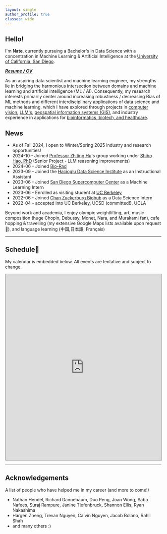 ```yaml
---
layout: single
author_profile: true
classes: wide
---
```


## Hello!

I'm **Nate**, currently pursuing a Bachelor's in Data Science with a concentration in Machine Learning & Artificial Intelligence at the [University of California, San Diego](https://datascience.ucsd.edu/). 

***[Resume / CV](assets/pdfs/CV.pdf)***

As an aspiring data scientist and machine learning engineer, my strengths lie in bridging the harmonious intersection between domains and machine learning and artificial intelligence (ML / AI). Consequently, my research interests primarily center around increasing robustness / decreasing Bias of ML methods and different interdisciplinary applications of data science and machine learning, which I have explored through projects in [computer vision](https://natdosan.github.io/exploringcnn.pdf), [LLM's](/assets/pdfs/CSE_151B___PA5___Report.pdf), [geospatial information systems (GIS)](https://natdosan.github.io/A_Causal_Analysis_on_Public_Transportation_in_NYC.pdf), and industry experience in applications for <u>bioinformatics, biotech, and healthcare</u>. 
<!--
Currently, I am researching the usage of Retrieval-Augmented Generation for making LLM's more robust to geospatial information, advised by Professor [Ilya Zaslavsky](https://www.researchgate.net/profile/Ilya-Zaslavsky). I am also fortunate enough to receive mentorship from Professor [Julie Wartell](https://jwartell.ucsd.edu/) on another ML/GIS application-based research project.
-->

## News
- As of Fall 2024, I open to Winter/Spring 2025 industry and research opportunities!
- 2024-10 - Joined [Professor Zhiting Hu](https://zhiting.ucsd.edu/)'s group working under [Shibo Hao, PhD](https://ber666.github.io/) (Senior Project - LLM reasoning improvements)
- 2024-06 - Joined [Bio-Rad](https://www.bio-rad.com/)
- 2023-09 - Joined the [Hacioglu Data Science Institute](https://datascience.ucsd.edu) as an Instructional Assistant
- 2023-06 - Joined [San Diego Supercomputer Center](https://www.sdsc.edu/) as a Machine Learning Intern
- 2023-06 - Enrolled as visiting student at [UC Berkeley](https://www.berkeley.edu/)
- 2022-06 - Joined [Chan Zuckerburg Biohub](https://www.czbiohub.org/) as a Data Science Intern
- 2022-04 - accepted into UC Berkeley, UCSD (committed!), UCLA

Beyond work and academia, I enjoy olympic weightlifting, art, music composition (huge Chopin, Debussy, Monet, Nara, and Murakami fan), cafe hopping & travelling (my extensive Google Maps lists available upon request 🙂), and language learning (中国,日本語, Français)

---

## Schedule📅

My calendar is embedded below. All events are tentative and subject to change.

<iframe src="https://calendar.google.com/calendar/embed?src=nadelrosario%40ucsd.edu&ctz=America%2FLos_Angeles" style="border:solid 1px #777" width="100%" height="600" frameborder="0" scrolling="no"></iframe>

---

## Acknowledgements

A list of people who have helped me in my career (and more to come!)

- Nathan Hendel, Richard Dannebaum, Duo Peng, Joan Wong, Saba Nafees, Suraj Rampure, Janine Tiefenbruck, Shannon Ellis, Ryan Nakashima
- Hargen Zheng, Trevan Nguyen, Calvin Nguyen, Jacob Bolano, Rahil Shah
- and many others :)
